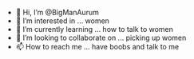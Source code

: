- 👋 Hi, I’m @BigManAurum
- 👀 I’m interested in ... women
- 🌱 I’m currently learning ... how to talk to women
- 💞️ I’m looking to collaborate on ... picking up women
- 📫 How to reach me ... have boobs and talk to me

<!---
BigManAurum/BigManAurum is a ✨ special ✨ repository because its `README.md` (this file) appears on your GitHub profile.
You can click the Preview link to take a look at your changes.
--->
